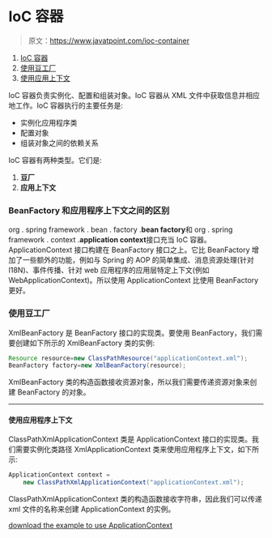 # IoC 容器

> 原文：<https://www.javatpoint.com/ioc-container>

1.  [IoC 容器](#)
2.  [使用豆工厂](#)
3.  [使用应用上下文](#)

IoC 容器负责实例化、配置和组装对象。IoC 容器从 XML 文件中获取信息并相应地工作。IoC 容器执行的主要任务是:

*   实例化应用程序类
*   配置对象
*   组装对象之间的依赖关系

IoC 容器有两种类型。它们是:

1.  **豆厂**
2.  **应用上下文**

### BeanFactory 和应用程序上下文之间的区别

org . spring framework . bean . factory .**bean factory**和 org . spring framework . context .**application context**接口充当 IoC 容器。ApplicationContext 接口构建在 BeanFactory 接口之上。它比 BeanFactory 增加了一些额外的功能，例如与 Spring 的 AOP 的简单集成、消息资源处理(针对 I18N)、事件传播、针对 web 应用程序的应用层特定上下文(例如 WebApplicationContext)。所以使用 ApplicationContext 比使用 BeanFactory 更好。

### 使用豆工厂

XmlBeanFactory 是 BeanFactory 接口的实现类。要使用 BeanFactory，我们需要创建如下所示的 XmlBeanFactory 类的实例:

```java
Resource resource=new ClassPathResource("applicationContext.xml");
BeanFactory factory=new XmlBeanFactory(resource);

```

XmlBeanFactory 类的构造函数接收资源对象，所以我们需要传递资源对象来创建 BeanFactory 的对象。

* * *

#### 使用应用程序上下文

ClassPathXmlApplicationContext 类是 ApplicationContext 接口的实现类。我们需要实例化类路径 XmlApplicationContext 类来使用应用程序上下文，如下所示:

```java
ApplicationContext context = 
	new ClassPathXmlApplicationContext("applicationContext.xml");

```

ClassPathXmlApplicationContext 类的构造函数接收字符串，因此我们可以传递 xml 文件的名称来创建 ApplicationContext 的实例。

[download the example to use ApplicationContext](https://static.javatpoint.com/src/sp/fsp2.zip)